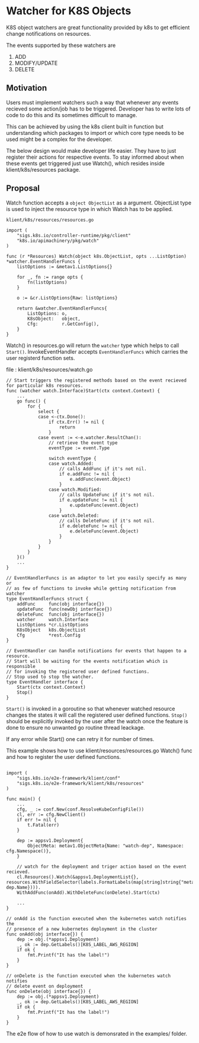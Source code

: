 # Watcher for K8S Objects

K8S object watchers are great functionality provided by k8s to get efficient change notifications on resources.

The events supported by these watchers are
1. ADD
2. MODIFY/UPDATE
3. DELETE

## Motivation
Users must implement watchers such a way that whenever any events recieved some action/job has to be triggered. Developer has to write lots of code to do this and its sometimes difficult to manage. 

This can be achieved by using the k8s client built in function but understanding which packages to import or which core type needs to be used might be a complex for the developer.

The below design would make developer life easier. They have to just register their actions for respective events. To stay informed about when these events get triggered just use Watch(), which resides inside klient/k8s/resources package.

## Proposal
Watch function accepts a `object ObjectList` as a argument. ObjectList type is used to inject the resource type in which Watch has to be applied.

`klient/k8s/resources/resources.go`
```go=
import (
    "sigs.k8s.io/controller-runtime/pkg/client"
    "k8s.io/apimachinery/pkg/watch"
)

func (r *Resources) Watch(object k8s.ObjectList, opts ...ListOption) *watcher.EventHandlerFuncs {
	listOptions := &metav1.ListOptions{}

	for _, fn := range opts {
		fn(listOptions)
	}

	o := &cr.ListOptions{Raw: listOptions}

	return &watcher.EventHandlerFuncs{
		ListOptions: o,
		K8sObject:   object,
		Cfg:         r.GetConfig(),
	}
}
```

Watch() in resources.go will return the `watcher` type which helps to call `Start()`. InvokeEventHandler accepts `EventHandlerFuncs` which carries the user registerd function sets.

file : klient/k8s/resources/watch.go

```go=
// Start triggers the registered methods based on the event recieved for particular k8s resources.
func (watcher watch.Interface)Start(ctx context.Context) {
    ...
    go func() {
		for {
			select {
			case <-ctx.Done():
				if ctx.Err() != nil {
					return
				}
			case event := <-e.watcher.ResultChan():
				// retrieve the event type
				eventType := event.Type

				switch eventType {
				case watch.Added:
					// calls AddFunc if it's not nil.
					if e.addFunc != nil {
						e.addFunc(event.Object)
					}
				case watch.Modified:
					// calls UpdateFunc if it's not nil.
					if e.updateFunc != nil {
						e.updateFunc(event.Object)
					}
				case watch.Deleted:
					// calls DeleteFunc if it's not nil.
					if e.deleteFunc != nil {
						e.deleteFunc(event.Object)
					}
				}
			}
		}
	}()
    ...
}

// EventHandlerFuncs is an adaptor to let you easily specify as many or
// as few of functions to invoke while getting notification from watcher
type EventHandlerFuncs struct {
	addFunc     func(obj interface{})
	updateFunc  func(newObj interface{})
	deleteFunc  func(obj interface{})
	watcher     watch.Interface
	ListOptions *cr.ListOptions
	K8sObject   k8s.ObjectList
	Cfg         *rest.Config
}

// EventHandler can handle notifications for events that happen to a resource.
// Start will be waiting for the events notification which is responsible
// for invoking the registered user defined functions.
// Stop used to stop the watcher.
type EventHandler interface {
	Start(ctx context.Context)
	Stop()
}

```

`Start()` is invoked in a goroutine so that whenever watched resource changes the states it will call the registered user defined functions.
`Stop()` should be explicitly invoked by the user after the watch once the feature is done to ensure no unwanted go routine thread leackage.

If any error while Start() one can retry it for number of times.

This example shows how to use klient/resources/resources.go Watch() func and how to register the user defined functions.
 
```go=

import (
    "sigs.k8s.io/e2e-framework/klient/conf"
    "sigs.k8s.io/e2e-framework/klient/k8s/resources"
)

func main() {
    ...
    cfg, _ := conf.New(conf.ResolveKubeConfigFile())
    cl, err := cfg.NewClient()
	if err != nil {
		t.Fatal(err)
	}

	dep := appsv1.Deployment{
    	ObjectMeta: metav1.ObjectMeta{Name: "watch-dep", Namespace: cfg.Namespace()},
	}

	// watch for the deployment and triger action based on the event recieved.
	cl.Resources().Watch(&appsv1.DeploymentList{}, resources.WithFieldSelector(labels.FormatLabels(map[string]string{"metadata.name": dep.Name}))).
	WithAddFunc(onAdd).WithDeleteFunc(onDelete).Start(ctx)

    ...
}

// onAdd is the function executed when the kubernetes watch notifies the
// presence of a new kubernetes deployment in the cluster
func onAdd(obj interface{}) {
    dep := obj.(*appsv1.Deployment)
    _, ok := dep.GetLabels()[K8S_LABEL_AWS_REGION]
    if ok {
        fmt.Printf("It has the label!")
    }
}

// onDelete is the function executed when the kubernetes watch notifies 
// delete event on deployment
func onDelete(obj interface{}) {
    dep := obj.(*appsv1.Deployment)
    _, ok := dep.GetLabels()[K8S_LABEL_AWS_REGION]
    if ok {
        fmt.Printf("It has the label!")
    }
}

```

The e2e flow of how to use watch is demonsrated in the examples/ folder.